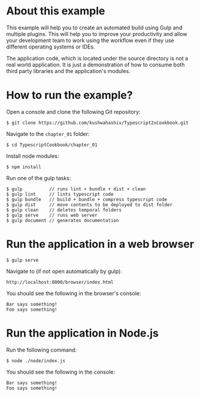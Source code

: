 # About this example
This example will help you to create an automated build
using Gulp and multiple plugins. This will help you
to improve your productivity and allow your development
team to work using the workflow even if they use
different operating systems or IDEs.

The application code, which is located under the source
directory is not a real world application. It is just
a demonstration of how to consume both third party libraries
and the application's modules.

# How to run the example?

Open a console and clone the following Git repository:

```
$ git clone https://github.com/kushwahashiv/Typescript2xCookbook.git
```

Navigate to the `chapter_01` folder:

```
$ cd TypescriptCookbook/chapter_01
```

Install node modules:

```
$ npm install
```

Run one of the gulp tasks:

```
$ gulp          // runs lint + bundle + dist + clean
$ gulp lint     // lints typescript code
$ gulp bundle   // build + bundle + compress typescript code
$ gulp dist     // move contents to be deployed to dist folder
$ gulp clean    // deletes temporal folders
$ gulp serve    // runs web server
$ gulp document // generates documentation
```

# Run the application in a web browser

```
$ gulp serve
```

Navigate to (if not open automatically by gulp):

```
http://localhost:8000/browser/index.html
```

You should see the following in the browser's console:

```
Bar says something!
Foo says something!
```

# Run the application in Node.js

Run the following command:

```
$ node ./node/index.js
```

You should see the following in the console:

```
Bar says something!
Foo says something!
```
